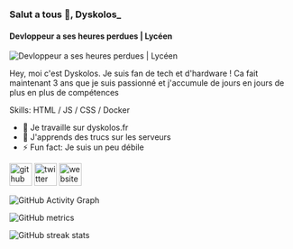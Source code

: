 ### Salut a tous 👋, Dyskolos_
#### Devloppeur a ses heures perdues | Lycéen
![Devloppeur a ses heures perdues | Lycéen](https://cdn.discordapp.com/attachments/884680737524187136/916415104852037692/Dyskolos_.png)

Hey, moi c'est Dyskolos. Je suis fan de tech et d'hardware ! Ca fait maintenant 3 ans que je suis passionné et j'accumule de jours en jours de plus en plus de compétences

Skills: HTML / JS / CSS / Docker

- 🔭 Je travaille sur dyskolos.fr 
- 🌱 J'apprends des trucs sur les serveurs 
- ⚡ Fun fact: Je suis un peu débile 


[<img src='https://cdn.jsdelivr.net/npm/simple-icons@3.0.1/icons/github.svg' alt='github' height='40'>](https://github.com/Dyskolos-Dev)  [<img src='https://cdn.jsdelivr.net/npm/simple-icons@3.0.1/icons/twitter.svg' alt='twitter' height='40'>](https://twitter.com/Dyskolos_)  [<img src='https://cdn.jsdelivr.net/npm/simple-icons@3.0.1/icons/icloud.svg' alt='website' height='40'>](https://dyskolos.fr)  


![GitHub Activity Graph](https://activity-graph.herokuapp.com/graph?username=Dyskolos-Dev)  

![GitHub metrics](https://metrics.lecoq.io/Dyskolos-Dev)  

![GitHub streak stats](https://github-readme-streak-stats.herokuapp.com/?user=Dyskolos-Dev)  

